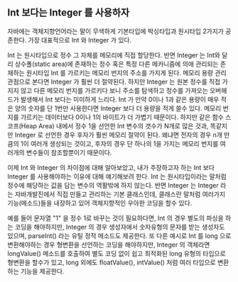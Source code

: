 
## Int 보다는 Integer 를 사용하자

자바에는 객체지향언어라는 말이 무색하게 기본타입에 박싱타입과 원시타입 2가지가 공존한다. 가장 대표적으로 Int 와 Integer 가 있다.

Int 는 원시타입으로 정수 그 자체를 메모리에 직접 할당한다. 반면 Integer 는 Int와 달리 상수폴(static area)에 존재하는 정수 혹은 특정 다른 메카니즘에 의애 관리되는 존재하는 원시타입 Int 를 가르키는 메모리 번지의 주소를 가지게 된다. 메모리 용량 관리 관점으로 본다면 Integer 가 훨씬 더 절약된다. 하지만 Integer 는 원본 정수를 직접 가지지 않고 다른 메모리 번지를 가르키다 보니 주소를 탐색하고 정수를 가져오는 오버헤드가 발생해서 Int 보다는 미미하게 느리다. Int 가 만약 0이나 1과 같은 용량이 매우 적은 양의 숫자를 단 1번만 사용한다면 Integer 보다 더 용량을 적게 쓸수 있다. 메모리 번지를 가르키는 데이터보다 0이나 1의 바이트가 더 가볍기 때문이다. 하지만 같은 함수 스코프(Heap Area) 내에서 정수 1을 선언한 Int 변수의 갯수가 N개로 많은 것과, 똑같지만 Integer 로 선언한 경우 후자가 훨씬 메모리 절약이 된다. 왜냐면 전자의 경우 n개 만큼의 1이 여러개 생성되는 것이고, 후자의 경우 단 하나의 1을 가지는 메모리 번지를 여러개의 변수들이 참조할뿐이기 때문이다.

이제 Int 와 Integer 의 차이점에 대해 알아보았고, 내가 주장하고자 하는 Int 보다 Integer 를 사용해야하는 이유에 대해 얘기해보려 한다. Int 는 원시타입이라는 말처럼 정수에 해당하는 값을 담는 변수의 역활밖에 하지 않는다. 반면 Integer 는 Integer 라는 자바개발진에서 직접 만들고 관리하는 기본 클래스인데, 클래스란 말처럼 여러가지 기능(메소드)들을 내장하고 있어 객체지향적인 우아한 코딩을 할수 있다.

예를 들어 문자열 "1" 을 정수 1로 바꾸는 것이 필요하다면, Int 의 경우 별도의 파싱을 하는 코딩을 해야하지만, Integer 의 경우 생성자에서 숫자유형의 문자를 받는 생성자도 있으며, parseInt() 라는 유틸 정적 메소드도 제공한다. 또 다른 예시로 Int 를 long 으로 변환해야하는 경우 형변환을 선언하는 코딩을 해야하지만, Integer 의 객체라면 longValue() 메소드를 호출하여 별도 코딩 없이 쉽고 최적화된 long 유형의 타입으로 형변환을 할수가 있고, long 외에도 floatValue(), intValue() 처럼 여러 타입으로 변환하는 기능을 제공한다. 